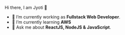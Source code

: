  Hi there, I am Jyoti 👋

- 🔭 I’m currently working as **Fullstack Web Developer**.
- 🌱 I’m currently learning **AWS**
- 💬 Ask me about **ReactJS, NodeJS & JavaScript**.
<!--
**KhedkarJyoti/KhedkarJyoti** is a ✨ _special_ ✨ repository because its `README.md` (this file) appears on your GitHub profile.

Here are some ideas to get you started:

- 🔭 I’m currently working on ...
- 🌱 I’m currently learning ...
- 👯 I’m looking to collaborate on ...
- 🤔 I’m looking for help with ...
- 💬 Ask me about ...
- 📫 How to reach me: ...
- 😄 Pronouns: ...
- ⚡ Fun fact: ...
-->
